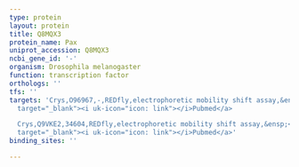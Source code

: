 ```yaml
---
type: protein
layout: protein
title: Q8MQX3
protein_name: Pax
uniprot_accession: Q8MQX3
ncbi_gene_id: '-'
organism: Drosophila melanogaster
function: transcription factor
orthologs: ''
tfs: ''
targets: 'Crys,O96967,-,REDfly,electrophoretic mobility shift assay,&ensp;<a href="https://www.ncbi.nlm.nih.gov/pubmed/?term=19718746%5Buid%5D+OR+20965965%5Buid%5D"
  target="_blank"><i uk-icon="icon: link"></i>Pubmed</a>

  Crys,Q9VKE2,34604,REDfly,electrophoretic mobility shift assay,&ensp;<a href="https://www.ncbi.nlm.nih.gov/pubmed/?term=19718746%5Buid%5D+OR+20965965%5Buid%5D"
  target="_blank"><i uk-icon="icon: link"></i>Pubmed</a>'
binding_sites: ''

---
```

